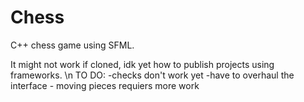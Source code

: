 # Chess
C++ chess game using SFML.


It might not work if cloned, idk yet how to publish projects using frameworks.
\n
TO DO:
-checks don't work yet
-have to overhaul the interface - moving pieces requiers more work
